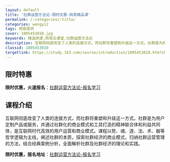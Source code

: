 ```yaml
---
layout: default
title: '社群运营方法论-限时优惠-网易精品课'
permalink: /:categories/:title/
categories: wangyi2
tags: 网易提供
cover: 1005453010.jpg
keywords: 精选网课,网易云课堂,社群运营方法论
description: 互联网彻底改变了人类的连接方式，而社群将重塑和升级这一方式。社群是为用户定制产品或服务，并通过社群化的商业模式和工具打造
classid: 1005453010
targetlink: https://study.163.com/course/introduction/1005453010.htm?share=1&shareId=1025206652&utm_campaign=share&utm_medium=iphoneShare&utm_source=&utm_u=1025206652
---
```


## 限时特惠

**限时优惠，火速报名**：[社群运营方法论-报名学习](https://study.163.com/course/introduction/1005453010.htm?share=1&shareId=1025206652&utm_campaign=share&utm_medium=iphoneShare&utm_source=&utm_u=1025206652)

## 课程介绍

互联网彻底改变了人类的连接方式，而社群将重塑和升级这一方式。社群是为用户定制产品或服务，并通过社群化的商业模式和工具打造的精神联合体和利益共同体，是互联网时代高效的用户运营和商业模式。课程以势、魂、道、法、术、器等哲学逻辑为主线，阐述社群的本质，探索社群经济的商业模式，归纳社群运营管理的方法，结合经典案例分析，全面解析社群及社群经济的理论和实践。

**限时优惠，报名地址**：[社群运营方法论-报名学习](https://study.163.com/course/introduction/1005453010.htm?share=1&shareId=1025206652&utm_campaign=share&utm_medium=iphoneShare&utm_source=&utm_u=1025206652)

